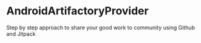 # AndroidArtifactoryProvider

Step by step approach to share your good work to community using Github and Jitpack
